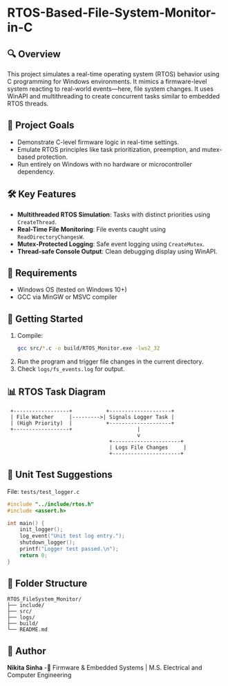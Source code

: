 # RTOS-Based-File-System-Monitor-in-C

## 🔍 Overview
This project simulates a real-time operating system (RTOS) behavior using C programming for Windows environments. It mimics a firmware-level system reacting to real-world events—here, file system changes. It uses WinAPI and multithreading to create concurrent tasks similar to embedded RTOS threads.

## 🎯 Project Goals
- Demonstrate C-level firmware logic in real-time settings.
- Emulate RTOS principles like task prioritization, preemption, and mutex-based protection.
- Run entirely on Windows with no hardware or microcontroller dependency.

## 🛠️ Key Features
- **Multithreaded RTOS Simulation**: Tasks with distinct priorities using `CreateThread`.
- **Real-Time File Monitoring**: File events caught using `ReadDirectoryChangesW`.
- **Mutex-Protected Logging**: Safe event logging using `CreateMutex`.
- **Thread-safe Console Output**: Clean debugging display using WinAPI.

## 💾 Requirements
- Windows OS (tested on Windows 10+)
- GCC via MinGW or MSVC compiler

## 🚀 Getting Started
1. Compile:
   ```bash
   gcc src/*.c -o build/RTOS_Monitor.exe -lws2_32
   ```
2. Run the program and trigger file changes in the current directory.
3. Check `logs/fs_events.log` for output.

## 📊 RTOS Task Diagram
```
 +------------------+           +--------------------+
 | File Watcher     |--------->| Signals Logger Task |
 | (High Priority)  |           +--------------------+
 +------------------+                     |
                                          v
                                 +----------------------+
                                 | Logs File Changes     |
                                 +----------------------+
```

## 🧪 Unit Test Suggestions

File: `tests/test_logger.c`
```c
#include "../include/rtos.h"
#include <assert.h>

int main() {
    init_logger();
    log_event("Unit test log entry.");
    shutdown_logger();
    printf("Logger test passed.\n");
    return 0;
}
```

## 📁 Folder Structure
```
RTOS_FileSystem_Monitor/
├── include/
├── src/
├── logs/
├── build/
└── README.md
```

## 🧠 Author
**Nikita Sinha** 
-🔧 Firmware & Embedded Systems | M.S. Electrical and Computer Engineering
